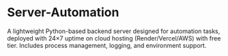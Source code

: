# Server-Automation
A lightweight Python-based backend server designed for automation tasks, deployed with 24×7 uptime on cloud hosting (Render/Vercel/AWS) with free tier. Includes process management, logging, and environment support.
